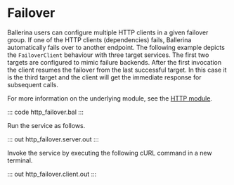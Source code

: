 # Failover

Ballerina users can configure multiple HTTP clients in a given failover group. 
If one of the HTTP clients (dependencies) fails, Ballerina automatically fails over to another endpoint.
The following example depicts the `FailoverClient` behaviour with three target services. The first two targets
are configured to mimic failure backends.
After the first invocation the client resumes the failover from the last successful target. In this case it is
the third target and the client will get the immediate response for subsequent calls.

For more information on the underlying module, see the [HTTP module](https://docs.central.ballerina.io/ballerina/http/latest/).

::: code http_failover.bal :::

Run the service as follows.

::: out http_failover.server.out :::

Invoke the service by executing the following cURL command in a new terminal.

::: out http_failover.client.out :::
